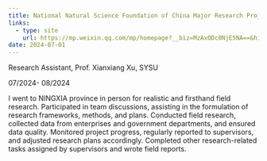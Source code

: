 ```yaml
---
title: National Natural Science Foundation of China Major Research Project "Research on the Optimization of Business Environment Driven by Modern Information Technology"
links:
  - type: site
    url: https://mp.weixin.qq.com/mp/homepage?__biz=MzAxODc0NjE5NA==&hid=1&sn=3f291a24287f7d5556b584eee3e3cfa8&scene=18#wechat_redirect
date: 2024-07-01
---
```


Research Assistant, Prof. Xianxiang Xu, SYSU

07/2024- 08/2024

I went to NINGXIA province in person for realistic and firsthand field research.
Participated in team discussions, assisting in the formulation of research frameworks, methods, and plans.
Conducted field research, collected data from enterprises and government departments, and ensured data quality.
Monitored project progress, regularly reported to supervisors, and adjusted research plans accordingly.
Completed other research-related tasks assigned by supervisors and wrote field reports.

<!--more-->

